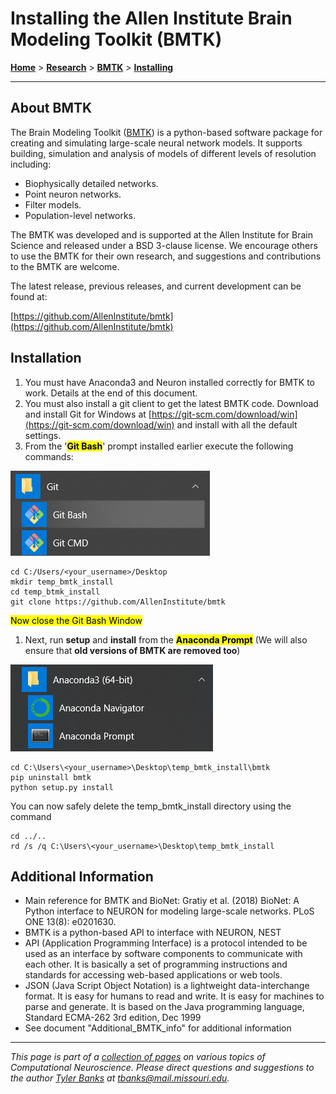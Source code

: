# Installing the Allen Institute Brain Modeling Toolkit (BMTK)

[**Home**](/) > [**Research**](/research) > [**BMTK**](/research/bmtk) > [**Installing**](./)

---

## About BMTK

The Brain Modeling Toolkit ([BMTK](https://alleninstitute.github.io/bmtk/)) is a python-based software package for creating and simulating large-scale neural network models. It supports building, simulation and analysis of models of different levels of resolution including:

* Biophysically detailed networks.
* Point neuron networks.
* Filter models.
* Population-level networks.

The BMTK was developed and is supported at the Allen Institute for Brain Science and released under a BSD 3-clause license. We encourage others to use the BMTK for their own research, and suggestions and contributions to the BMTK are welcome.

The latest release, previous releases, and current development can be found at:

[https://github.com/AllenInstitute/bmtk](https://github.com/AllenInstitute/bmtk)




## Installation

1.	You must have Anaconda3 and Neuron installed correctly for BMTK to work. Details at the end of this document.
2.	You must also install a git client to get the latest BMTK code. Download and install Git for Windows at [https://git-scm.com/download/win](https://git-scm.com/download/win) and install with all the default settings.
3.	From the '**<mark>Git Bash</mark>**' prompt installed earlier execute the following commands:

![](git.png)

```
cd C:/Users/<your_username>/Desktop
mkdir temp_bmtk_install
cd temp_btmk_install
git clone https://github.com/AllenInstitute/bmtk

```
<mark>Now close the Git Bash Window</mark>



1. Next, run **setup** and **install** from the **<mark>Anaconda Prompt</mark>** (We will also ensure that **old versions of BMTK are removed too**)

![](anacondaprompt.png)

```
cd C:\Users\<your_username>\Desktop\temp_bmtk_install\bmtk
pip uninstall bmtk
python setup.py install

```
You can now safely delete the temp_bmtk_install directory using the command 

```
cd ../..
rd /s /q C:\Users\<your_username>\Desktop\temp_bmtk_install

```

## Additional Information

* Main reference for BMTK and BioNet:  Gratiy et al. (2018) BioNet: A Python interface to NEURON for modeling large-scale networks. PLoS ONE 13(8): e0201630.
* BMTK is a python-based API to interface with NEURON, NEST
* API (Application Programming Interface) is a protocol intended to be used as an interface by software components to communicate with each other. It is basically a set of programming instructions and standards for accessing web-based applications or web tools.
* JSON (Java Script Object Notation) is a lightweight data-interchange format. It is easy for humans to read and write. It is easy for machines to parse and generate. It is based on the Java programming language, Standard ECMA-262 3rd edition, Dec 1999
* See document "Additional_BMTK_info" for additional information

---
*This page is part of a [collection of pages](/) on various topics of Computational Neuroscience. Please direct questions and suggestions to the author [Tyler Banks](https://tylerbanks.net) at [tbanks@mail.missouri.edu](mailto:tbanks@mail.missouri.edu).*